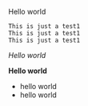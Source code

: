 
Hello world

```
This is just a test1
This is just a test1
This is just a test1
```

*Hello world*

**Hello world**

- hello world
- hello world
